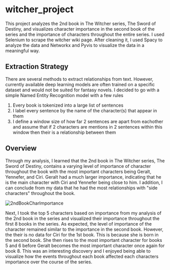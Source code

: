 # witcher_project

This project analyzes the 2nd book in The Witcher series, The Sword of Destiny, and visualizes character importance in the second book of the series and the importance of characters throughout the entire series. I used Selenium to scrape the witcher wiki page. After cleaning it, I used Spacy to analyze the data and Networkx and Pyvis to visualize the data in a meaningful way.

## Extraction Strategy
There are several methods to extract relationships from text. However, currently available deep learning models are often trained on a specific dataset and would not be suited for fantasy novels. I decided to go with a simple Named Entity Recognition model with a few rules

1. Every book is tokenized into a large list of sentences
2. I label every sentence by the name of the character(s) that appear in them
3. I define a window size of how far 2 sentences are apart from eachother and assume that if 2 characters are mentions in 2 sentences within this window then their is a relationship between them

## Overview
Through my analysis, I learned that the 2nd book in The Witcher series, The Sword of Destiny, contains a varying level of importance of character throughout the book with the most important characters being Geralt, Yennefer, and Ciri. Geralt had a much larger importance, indicating that he is the main character with Ciri and Yennefer being close to him. I addition, I can conclude from my data that he had the most relationships with "side characters" throughout the book.

![2ndBookCharImportance](https://github.com/TheAhmir/witcher_project/assets/100968856/265f58ab-fc84-40c9-851f-6709404b21a4)

Next, I took the top 5 characters based on importance from my analysis of the 2nd book in the series and visualized their importance throughout the first 8 books in the series. As expected, the level of importance of the character remained similar to the importance in the second book. However, the their is no data for Ciri for the 1st book. This is because she is born in the second book. She then rises to the most important character for books 5 and 6 before Geralt becomes the most important character once again for book 8. This was an interesting discovery and I enjoyed being able to visualize how the events throughout each book affected each characters importance over the course of the series.
